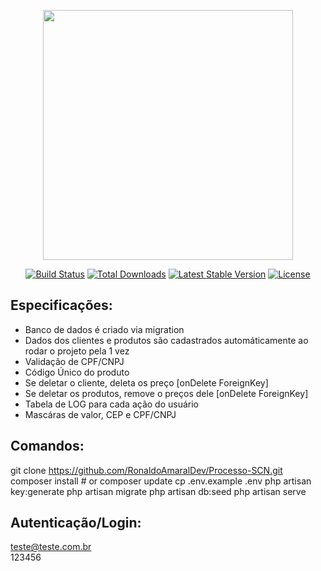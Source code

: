 <p align="center"><a href="https://laravel.com" target="_blank"><img src="https://raw.githubusercontent.com/laravel/art/master/logo-lockup/5%20SVG/2%20CMYK/1%20Full%20Color/laravel-logolockup-cmyk-red.svg" width="400"></a></p>

<p align="center">
<a href="https://travis-ci.org/laravel/framework"><img src="https://travis-ci.org/laravel/framework.svg" alt="Build Status"></a>
<a href="https://packagist.org/packages/laravel/framework"><img src="https://img.shields.io/packagist/dt/laravel/framework" alt="Total Downloads"></a>
<a href="https://packagist.org/packages/laravel/framework"><img src="https://img.shields.io/packagist/v/laravel/framework" alt="Latest Stable Version"></a>
<a href="https://packagist.org/packages/laravel/framework"><img src="https://img.shields.io/packagist/l/laravel/framework" alt="License"></a>
</p>

## Especificações:


* Banco de dados é criado via migration 
* Dados dos clientes e produtos são cadastrados automáticamente ao rodar o projeto pela 1 vez
* Validação de CPF/CNPJ
* Código Único do produto
* Se deletar o cliente, deleta os preço [onDelete ForeignKey]
* Se deletar os produtos, remove o preços dele [onDelete ForeignKey]
* Tabela de LOG para cada ação do usuário
* Mascáras de valor, CEP e CPF/CNPJ


## Comandos:

git clone https://github.com/RonaldoAmaralDev/Processo-SCN.git
composer install # or composer update
cp .env.example .env
php artisan key:generate
php artisan migrate
php artisan db:seed
php artisan serve

## Autenticação/Login:

teste@teste.com.br	
123456
